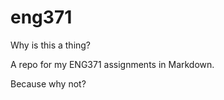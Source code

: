 eng371
======

Why is this a thing?

A repo for my ENG371 assignments in Markdown. 

Because why not?